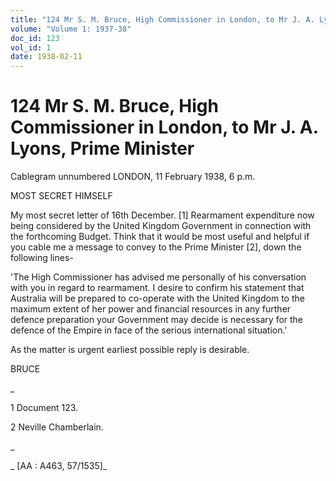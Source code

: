```yaml
---
title: "124 Mr S. M. Bruce, High Commissioner in London, to Mr J. A. Lyons, Prime Minister"
volume: "Volume 1: 1937-38"
doc_id: 123
vol_id: 1
date: 1938-02-11
---
```


# 124 Mr S. M. Bruce, High Commissioner in London, to Mr J. A. Lyons, Prime Minister

Cablegram unnumbered LONDON, 11 February 1938, 6 p.m.

MOST SECRET HIMSELF

My most secret letter of 16th December. [1] Rearmament expenditure now being considered by the United Kingdom Government in connection with the forthcoming Budget. Think that it would be most useful and helpful if you cable me a message to convey to the Prime Minister [2], down the following lines-

'The High Commissioner has advised me personally of his conversation with you in regard to rearmament. I desire to confirm his statement that Australia will be prepared to co-operate with the United Kingdom to the maximum extent of her power and financial resources in any further defence preparation your Government may decide is necessary for the defence of the Empire in face of the serious international situation.'

As the matter is urgent earliest possible reply is desirable.

BRUCE

_

1 Document 123.

2 Neville Chamberlain.

_

_ [AA : A463, 57/1535]_
